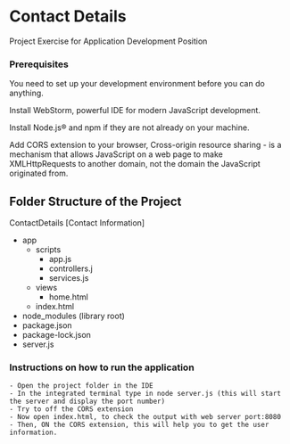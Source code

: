 # Contact Details

Project Exercise for Application Development Position

### Prerequisites

You need to set up your development environment before you can do anything.

Install WebStorm, powerful IDE for modern JavaScript development.

Install Node.js® and npm if they are not already on your machine.

Add CORS extension to your browser, Cross-origin resource sharing - is a mechanism that allows JavaScript on a web page to make XMLHttpRequests to another domain, not the domain the JavaScript originated from.

## Folder Structure of the Project

 ContactDetails [Contact Information]
 - app
   - scripts
     - app.js
     - controllers.j
     - services.js
   - views
     - home.html
    - index.html
 - node_modules (library root)
 - package.json
 - package-lock.json
 - server.js
   
### Instructions on how to run the application

```
- Open the project folder in the IDE 
- In the integrated terminal type in node server.js (this will start the server and display the port number)
- Try to off the CORS extension 
- Now open index.html, to check the output with web server port:8080  
- Then, ON the CORS extension, this will help you to get the user information. 

```


